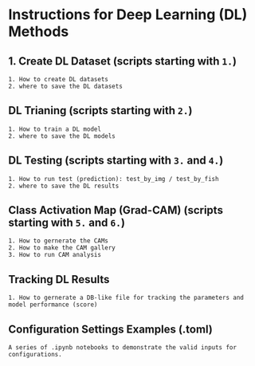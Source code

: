 # Instructions for Deep Learning (DL) Methods

## 1. Create DL Dataset (scripts starting with `1.`)

```text
1. How to create DL datasets
2. where to save the DL datasets
```

## DL Trianing (scripts starting with `2.`)

```text
1. How to train a DL model
2. where to save the DL models
```

## DL Testing (scripts starting with `3.` and `4.`)

```text
1. How to run test (prediction): test_by_img / test_by_fish
2. where to save the DL results
```

## Class Activation Map (Grad-CAM) (scripts starting with `5.` and `6.`)

```text
1. How to gernerate the CAMs
2. How to make the CAM gallery
3. How to run CAM analysis
```

## Tracking DL Results

```text
1. How to gernerate a DB-like file for tracking the parameters and model performance (score)
```

## Configuration Settings Examples (.toml)

```text
A series of .ipynb notebooks to demonstrate the valid inputs for configurations.
```
